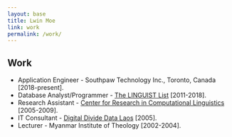```yaml
---
layout: base
title: Lwin Moe
link: work
permalink: /work/
---
```


## Work

- Application Engineer - Southpaw Technology Inc., Toronto, Canada [2018-present].
- Database Analyst/Programmer - [The LINGUIST List](https://linguistlist.org) [2011-2018].
- Research Assistant - [Center for Research in Computational Linguistics](http://www.sealang.net/) [2005-2009].
- IT Consultant - [Digital Divide Data Laos](http://digitaldividedata.org) [2005].
- Lecturer - Myanmar Institute of Theology [2002-2004].

